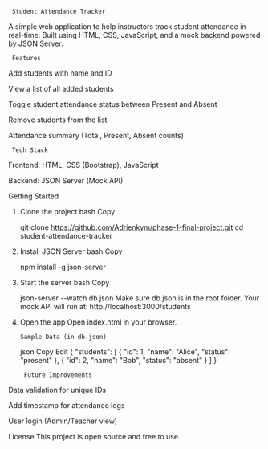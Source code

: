      Student Attendance Tracker

A simple web application to help instructors track student attendance in real-time. Built using HTML, CSS, JavaScript, and a mock backend powered by JSON Server.

     Features

Add students with name and ID

View a list of all added students

Toggle student attendance status between Present and Absent

Remove students from the list

Attendance summary (Total, Present, Absent counts)

     Tech Stack

Frontend: HTML, CSS (Bootstrap), JavaScript

Backend: JSON Server (Mock API)

Getting Started

1.  Clone the project
    bash
    Copy
    
    git clone https://github.com/Adrienkym/phase-1-final-project.git
    cd student-attendance-tracker
2.  Install JSON Server
    bash
    Copy
    
    npm install -g json-server
3.  Start the server
    bash
    Copy
    
    json-server --watch db.json
    Make sure db.json is in the root folder. Your mock API will run at:
    http://localhost:3000/students

4.  Open the app
    Open index.html in your browser.

        Sample Data (in db.json)

    json
    Copy
    Edit
    {
    "students": [
    { "id": 1, "name": "Alice", "status": "present" },
    { "id": 2, "name": "Bob", "status": "absent" }
    ]
    }

         Future Improvements
    
 Data validation for unique IDs


Add timestamp for attendance logs

User login (Admin/Teacher view)

License
This project is open source and free to use.

